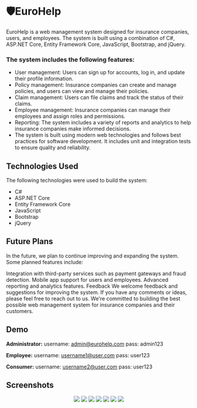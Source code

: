 # 🛡️EuroHelp

EuroHelp is a web management system designed for insurance companies, users, and employees. The system is built using a combination of C#, ASP.NET Core, Entity Framework Core, JavaScript, Bootstrap, and jQuery.

### The system includes the following features:

- User management: Users can sign up for accounts, log in, and update their profile information.
- Policy management: Insurance companies can create and manage policies, and users can view and manage their policies.
- Claim management: Users can file claims and track the status of their claims.
- Employee management: Insurance companies can manage their employees and assign roles and permissions.
- Reporting: The system includes a variety of reports and analytics to help insurance companies make informed decisions.
- The system is built using modern web technologies and follows best practices for software development. It includes unit and integration tests to ensure quality and reliability.

## Technologies Used
The following technologies were used to build the system:

- C#
- ASP.NET Core
- Entity Framework Core
- JavaScript
- Bootstrap
- jQuery

## Future Plans
In the future, we plan to continue improving and expanding the system. Some planned features include:

Integration with third-party services such as payment gateways and fraud detection.
Mobile app support for users and employees.
Advanced reporting and analytics features.
Feedback
We welcome feedback and suggestions for improving the system. If you have any comments or ideas, please feel free to reach out to us. We're committed to building the best possible web management system for insurance companies and their customers.

## Demo

**Administrator:** 
username: admin@eurohelp.com
pass: admin123

**Employee:** 
username: username1@user.com
pass: user123

**Consumer:** 
username: username2@user.com
pass: user123

## Screenshots

<p align="center">
<img src="https://res.cloudinary.com/eurohelp/image/upload/v1650121209/eurohelp_db_bpgwlp.png" />
<img src="https://res.cloudinary.com/eurohelp/image/upload/v1650119357/EuroHelp/1page_y7wxvp.jpg" />
<img src="https://res.cloudinary.com/eurohelp/image/upload/v1650119358/EuroHelp/2loginpage_cps0zn.jpg" />
<img src="https://res.cloudinary.com/eurohelp/image/upload/v1671193929/EuroHelp/pic4_uvotrl.jpg" />
<img src="https://res.cloudinary.com/eurohelp/image/upload/v1671193928/EuroHelp/pic1_ajjm5i.jpg" />
<img src="https://res.cloudinary.com/eurohelp/image/upload/v1671193928/EuroHelp/pic2_bb8vxi.jpg" />
<img src="https://res.cloudinary.com/eurohelp/image/upload/v1671193928/EuroHelp/pic3_oj0whn.jpg" />
</p>
